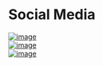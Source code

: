 
# Social Media

[![image](http://crestsocial.co.uk/wp-content/uploads/2016/03/1457467563_facebook.png)](https://en-gb.facebook.com/)
<br>
[![image](https://lh3.googleusercontent.com/KhY28aTw30hEJXooMF-_rQqwMIIqofFvasbZJtEpvlgHQwLXKP3KW0OoCTtoYpDNn_U=w128)](https://www.youtube.com/)
<br>
[![image](https://www.google.com/url?sa=i&url=https%3A%2F%2Ficonscout.com%2Ficon%2Ftwitter-241&psig=AOvVaw1zbYwIlkYUe5XAGQG0c-uT&ust=1609858411415000&source=images&cd=vfe&ved=0CAIQjRxqFwoTCNC1gp7Egu4CFQAAAAAdAAAAABAD)](https://twitter.com/stapley_matt)
 
